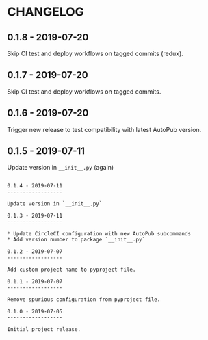 CHANGELOG
=========

0.1.8 - 2019-07-20
------------------

Skip CI test and deploy workflows on tagged commits (redux).

0.1.7 - 2019-07-20
------------------

Skip CI test and deploy workflows on tagged commits.

0.1.6 - 2019-07-20
------------------

Trigger new release to test compatibility with latest AutoPub version.

0.1.5 - 2019-07-11
------------------

Update version in `__init__.py` (again)
```

0.1.4 - 2019-07-11
------------------

Update version in `__init__.py`

0.1.3 - 2019-07-11
------------------

* Update CircleCI configuration with new AutoPub subcommands
* Add version number to package `__init__.py`

0.1.2 - 2019-07-07
------------------

Add custom project name to pyproject file.

0.1.1 - 2019-07-07
------------------

Remove spurious configuration from pyproject file.

0.1.0 - 2019-07-05
------------------

Initial project release.
